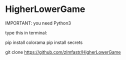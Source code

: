# HigherLowerGame

IMPORTANT: you need Python3

type this in terminal:

pip install colorama
pip install secrets

git clone https://github.com/zImfastr/HigherLowerGame
